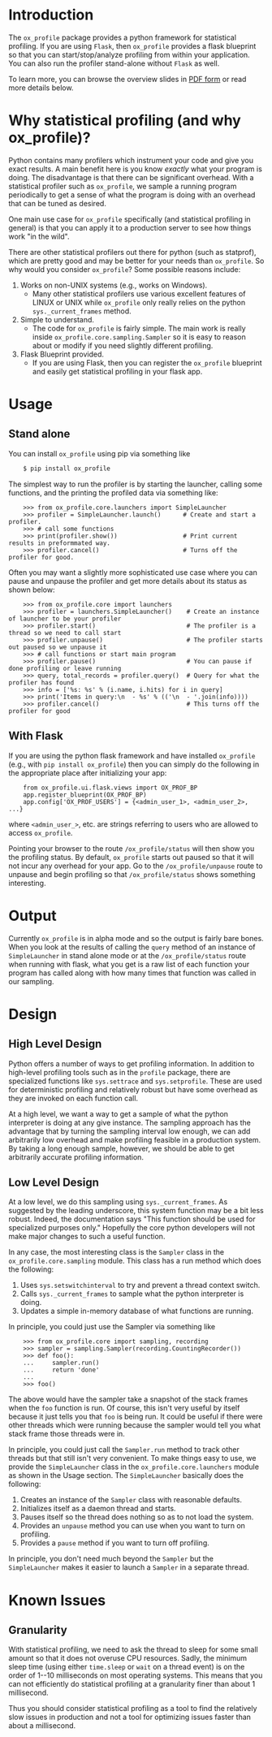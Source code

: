 # Introduction

The `ox_profile` package provides a python framework for statistical
profiling. If you are using `Flask`, then `ox_profile` provides a
flask blueprint so that you can start/stop/analyze profiling from
within your application. You can also run the profiler stand-alone
without `Flask` as well.

To learn more, you can browse the overview slides in [PDF form](https://github.com/emin63/ox_profile/blob/master/docs/overview_slides.pdf) or read more details below.

# Why statistical profiling (and why ox_profile)?

Python contains many profilers which instrument your code and give you
exact results. A main benefit here is you know *exactly* what your
program is doing. The disadvantage is that there can be significant
overhead. With a statistical profiler such as `ox_profile`, we sample
a running program periodically to get a sense of what the program is
doing with an overhead that can be tuned as desired.

One main use case for `ox_profile` specifically (and statistical
profiling in general) is that you can apply it to a production server
to see how things work "in the wild".

There are other statistical profilers out there for python (such as
statprof), which are pretty good and may be better for your needs than
`ox_profile`. So why would you consider `ox_profile`? Some possible
reasons include:

  1. Works on non-UNIX systems (e.g., works on Windows).
     - Many other statistical profilers use various excellent features
       of LINUX or UNIX while `ox_profile` only really relies on the
       python `sys._current_frames` method.
  2. Simple to understand.
	 - The code for `ox_profile` is fairly simple. The main work is
       really inside `ox_profile.core.sampling.Sampler` so it is easy
       to reason about or modify if you need slightly different
       profiling.
  3. Flask Blueprint provided.
     - If you are using Flask, then you can register the `ox_profile`
       blueprint and easily get statistical profiling in your flask
       app.


# Usage

## Stand alone

You can install `ox_profile` using pip via something like

```sh
    $ pip install ox_profile
```

The simplest way to run the profiler is by starting the launcher,
calling some functions, and the printing the profiled data via
something like:

```
    >>> from ox_profile.core.launchers import SimpleLauncher
    >>> profiler = SimpleLauncher.launch()      # Create and start a profiler.
    >>> # call some functions
    >>> print(profiler.show())                  # Print current results in preformmated way.
    >>> profiler.cancel()                       # Turns off the profiler for good.
```

Often you may want a slightly more sophisticated use case where you
can pause and unpause the profiler and get more details about its
status as shown below:

```
    >>> from ox_profile.core import launchers
    >>> profiler = launchers.SimpleLauncher()    # Create an instance of launcher to be your profiler
    >>> profiler.start()                         # The profiler is a thread so we need to call start
    >>> profiler.unpause()                       # The profiler starts out paused so we unpause it
    >>> # call functions or start main program
    >>> profiler.pause()                         # You can pause if done profiling or leave running
    >>> query, total_records = profiler.query()  # Query for what the profiler has found
    >>> info = ['%s: %s' % (i.name, i.hits) for i in query]
    >>> print('Items in query:\n  - %s' % (('\n  - '.join(info))))
    >>> profiler.cancel()                        # This turns off the profiler for good
```

## With Flask

If you are using the python flask framework and have installed
`ox_profile` (e.g., with `pip install ox_profile`) then you can simply
do the following in the appropriate place after initializing your app:

```
    from ox_profile.ui.flask.views import OX_PROF_BP
    app.register_blueprint(OX_PROF_BP)
	app.config['OX_PROF_USERS'] = {<admin_user_1>, <admin_user_2>, ...}
```

where `<admin_user_>`, etc. are strings referring to users who are
allowed to access `ox_profile`.

Pointing your browser to the route `/ox_profile/status` will then show
you the profiling status. By default, `ox_profile` starts out paused
so that it will not incur any overhead for your app. Go to
the `/ox_profile/unpause` route to unpause and begin profiling so
that `/ox_profile/status` shows something interesting.

# Output

Currently `ox_profile` is in alpha mode and so the output is fairly
bare bones. When you look at the results of calling the `query` method
of an instance of `SimpleLauncher` in stand alone mode or at the
`/ox_profile/status` route when running with flask, what you get is a
raw list of each function your program has called along with how many
times that function was called in our sampling.

# Design

## High Level Design

Python offers a number of ways to get profiling information. In
addition to high-level profiling tools such as in the `profile`
package, there are specialized functions like `sys.settrace` and
`sys.setprofile`. These are used for deterministic profiling and
relatively robust but have some overhead as they are invoked on each
function call.

At a high level, we want a way to get a sample of what the python
interpreter is doing at any give instance. The sampling approach has
the advantage that by turning the sampling interval low enough, we can
add arbitrarily low overhead and make profiling feasible in a
production system. By taking a long enough sample, however, we should
be able to get arbitrarily accurate profiling information.

## Low Level Design

At a low level, we do this sampling using `sys._current_frames`. As
suggested by the leading underscore, this system function may be a bit
less robust. Indeed, the documentation says "This function should be
used for specialized purposes only." Hopefully the core python
developers will not make major changes to such a useful function.

In any case, the most interesting class is the `Sampler` class in the
`ox_profile.core.sampling` module. This class has a run method which
does the following:

  1. Uses `sys.setswitchinterval` to try and prevent a thread context switch.
  2. Calls `sys._current_frames` to sample what the python interpreter is doing.
  3. Updates a simple in-memory database of what functions are running.

In principle, you could just use the Sampler via something like
```
    >>> from ox_profile.core import sampling, recording
    >>> sampler = sampling.Sampler(recording.CountingRecorder())
    >>> def foo():
    ...     sampler.run()
    ...     return 'done'
    ... 
    >>> foo()
```

The above would have the sampler take a snapshot of the stack frames when the `foo` function is run. Of course, this isn't very useful by itself because it just tells you that `foo` is being run. It could be useful if there were other threads which were running because the sampler would tell you what stack frame those threads were in.

In principle, you could just call the `Sampler.run` method to track
other threads but that still isn't very convenient. To make things
easy to use, we provide the `SimpleLauncher` class in the
`ox_profile.core.launchers` module as shown in the Usage section. The
`SimpleLauncher` basically does the following:

  1. Creates an instance of the `Sampler` class with reasonable defaults.
  2. Initializes itself as a daemon thread and starts.
  3. Pauses itself so the thread does nothing so as to not load the system.
  4. Provides an `unpause` method you can use when you want to turn on profiling.
  5. Provides a `pause` method if you want to turn off profiling.
  
In principle, you don't need much beyond the `Sampler` but the
`SimpleLauncher` makes it easier to launch a `Sampler` in a separate
thread.

# Known Issues

## Granularity

With statistical profiling, we need to ask the thread to sleep for
some small amount so that it does not overuse CPU resources. Sadly,
the minimum sleep time (using either `time.sleep` or `wait` on a
thread event) is on the order of 1--10 milliseconds on most
operating systems. This means that you can not efficiently do
statistical profiling at a granularity finer than about 1
millisecond.

Thus you should consider statistical profiling as a tool to find the
relatively slow issues in production and not a tool for optimizing
issues faster than about a millisecond.
